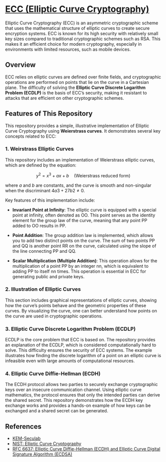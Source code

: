 # [ECC (Elliptic Curve Cryptography)](https://csrc.nist.gov/projects/elliptic-curve-cryptography)

Elliptic Curve Cryptography (ECC) is an asymmetric cryptographic scheme that uses the mathematical structure of elliptic curves to create secure encryption systems. ECC is known for its high security with relatively small key sizes compared to traditional cryptographic schemes such as RSA. This makes it an efficient choice for modern cryptography, especially in environments with limited resources, such as mobile devices.

## Overview

ECC relies on elliptic curves are defined over finite fields, and cryptographic operations are performed on points that lie on the curve in a Cartesian plane. The difficulty of solving the **Elliptic Curve Discrete Logarithm Problem (ECDLP)** is the basis of ECC’s security, making it resistant to attacks that are efficient on other cryptographic schemes.

## Features of This Repository

This repository provides a simple, illustrative implementation of Elliptic Curve Cryptography using **Weierstrass curves**. It demonstrates several key concepts related to ECC:


### 1. **Weirstrass Elliptic Curves**

This repository includes an implementation of Weierstrass elliptic curves, which are defined by the equation:

$$
y^{2} = x^{3} + ax + b \quad \text{(Weierstrass reduced form)}
$$

where $a$ and $b$ are constants, and the curve is smooth and non-singular when the discriminant $4a3+27b2≠0$.

Key features of this implementation include:

- **Invariant Point at Infinity**: The elliptic curve is equipped with a special point at infinity, often denoted as OO. This point serves as the identity element for the group law of the curve, meaning that any point PP added to OO results in PP.

- **Point Addition**: The group addition law is implemented, which allows you to add two distinct points on the curve. The sum of two points PP and QQ is another point RR on the curve, calculated using the slope of the line connecting PP and QQ.

- **Scalar Multiplication (Multiple Addition)**: This operation allows for the multiplication of a point PP by an integer nn, which is equivalent to adding PP to itself nn times. This operation is essential in ECC for generating public and private keys.

### 2. **Illustration of Elliptic Curves**

This section includes graphical representations of elliptic curves, showing how the curve’s points behave and the geometric properties of these curves. By visualizing the curve, one can better understand how points on the curve are used in cryptographic operations.

### 3. **Elliptic Curve Discrete Logarithm Problem (ECDLP)**

ECDLP is the core problem that ECC is based on. The repository provides an explanation of the ECDLP, which is considered computationally hard to solve. This difficulty ensures the security of ECC systems. The example illustrates how finding the discrete logarithm of a point on an elliptic curve is infeasible even with large amounts of computational resources.

### 4. **Elliptic Curve Diffie-Hellman (ECDH)**

The ECDH protocol allows two parties to securely exchange cryptographic keys over an insecure communication channel. Using elliptic curve mathematics, the protocol ensures that only the intended parties can derive the shared secret. This repository demonstrates how the ECDH key exchange works and provides a hands-on example of how keys can be exchanged and a shared secret can be generated.



## References
- [KEM-Seculab](https://kem.gitbook.io/cybersecurity/cryptography/elliptic-curve-cryptography)
- [NIST: Elliptic Curve Cryptography](https://csrc.nist.gov/projects/elliptic-curve-cryptography)
- [RFC 6637: Elliptic Curve Diffie-Hellman (ECDH) and Elliptic Curve Digital Signature Algorithm (ECDSA)](https://tools.ietf.org/html/rfc6637)

